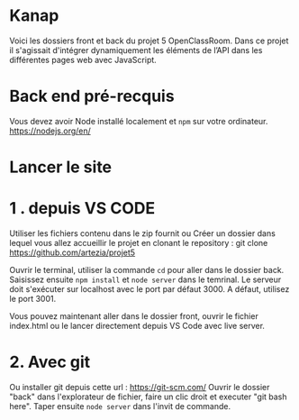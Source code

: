# Kanap #
Voici les dossiers front et back du projet 5 OpenClassRoom. 
Dans ce projet il s'agissait d'intégrer dynamiquement les éléments de l’API dans les différentes pages web avec JavaScript. 

# Back end pré-recquis #

Vous devez avoir Node installé localement et `npm` sur votre ordinateur. https://nodejs.org/en/

# Lancer le site #

# 1 . depuis VS CODE #
Utiliser les fichiers contenu dans le zip fournit ou Créer un dossier dans lequel vous allez accueillir le projet en clonant le repository : git clone https://github.com/artezia/projet5

Ouvrir le terminal, utiliser la commande `cd` pour aller dans le dossier back.  
Saisissez ensuite `npm install` et `node server` dans le temrinal.
Le serveur doit s'exécuter sur localhost avec le port par défaut 3000. A défaut, utilisez le port 3001.

Vous pouvez maintenant aller dans le dossier front, ouvrir le fichier index.html ou le lancer directement depuis VS Code avec live server.
# 2. Avec git #

Ou installer git depuis cette url : https://git-scm.com/
Ouvrir le dossier "back" dans l'explorateur de fichier, faire un clic droit et executer "git bash here". 
Taper ensuite `node server` dans l'invit de commande.